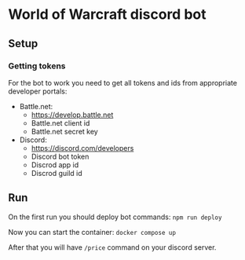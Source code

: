 # World of Warcraft discord bot

## Setup

### Getting tokens

For the bot to work you need to get all tokens and ids from appropriate developer portals:

- Battle.net:
  - <https://develop.battle.net>
  - Battle.net client id
  - Battle.net secret key
- Discord:
  - <https://discord.com/developers>
  - Discord bot token
  - Discrod app id
  - Discrod guild id

## Run

On the first run you should deploy bot commands: `npm run deploy`

Now you can start the container: `docker compose up`

After that you will have `/price` command on your discord server.
